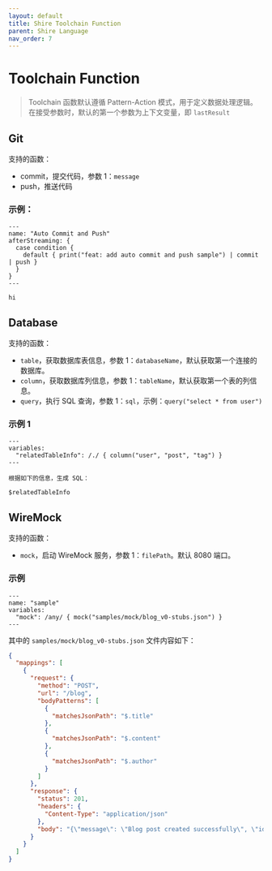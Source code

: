 ```yaml
---
layout: default
title: Shire Toolchain Function
parent: Shire Language
nav_order: 7
---
```


# Toolchain Function

> Toolchain 函数默认遵循 Pattern-Action 模式，用于定义数据处理逻辑。在接受参数时，默认的第一个参数为上下文变量，即
`lastResult`

## Git

支持的函数：

- commit，提交代码，参数 1：`message`
- push，推送代码

### 示例：

```shire
---
name: "Auto Commit and Push"
afterStreaming: {
  case condition {
    default { print("feat: add auto commit and push sample") | commit | push }
  }
}
---

hi
```

## Database

支持的函数：

- `table`，获取数据库表信息，参数 1：`databaseName`，默认获取第一个连接的数据库。
- `column`，获取数据库列信息，参数 1：`tableName`，默认获取第一个表的列信息。
- `query`，执行 SQL 查询，参数 1：`sql`，示例：`query("select * from user")`

### 示例 1

```shire
---
variables:
  "relatedTableInfo": /./ { column("user", "post", "tag") }
---

根据如下的信息，生成 SQL：

$relatedTableInfo
```

## WireMock

支持的函数：

- `mock`，启动 WireMock 服务，参数 1：`filePath`。默认 8080 端口。

### 示例

```shire
---
name: "sample"
variables:
  "mock": /any/ { mock("samples/mock/blog_v0-stubs.json") }
---
```

其中的 `samples/mock/blog_v0-stubs.json` 文件内容如下：

```json
{
  "mappings": [
    {
      "request": {
        "method": "POST",
        "url": "/blog",
        "bodyPatterns": [
          {
            "matchesJsonPath": "$.title"
          },
          {
            "matchesJsonPath": "$.content"
          },
          {
            "matchesJsonPath": "$.author"
          }
        ]
      },
      "response": {
        "status": 201,
        "headers": {
          "Content-Type": "application/json"
        },
        "body": "{\"message\": \"Blog post created successfully\", \"id\": 1}"
      }
    }
  ]
}
```
